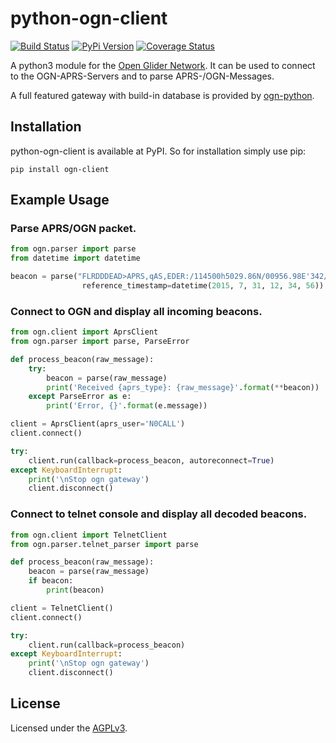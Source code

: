 # python-ogn-client

[![Build Status](https://travis-ci.org/glidernet/python-ogn-client.svg?branch=master)](https://travis-ci.org/glidernet/python-ogn-client)
[![PyPi Version](https://img.shields.io/pypi/v/ogn-client.svg)](https://pypi.python.org/pypi/ogn-client)
[![Coverage Status](https://coveralls.io/repos/github/glidernet/python-ogn-client/badge.svg?branch=master)](https://coveralls.io/github/glidernet/python-ogn-client?branch=master)

A python3 module for the [Open Glider Network](http://wiki.glidernet.org/).
It can be used to connect to the OGN-APRS-Servers and to parse APRS-/OGN-Messages.

A full featured gateway with build-in database is provided by [ogn-python](https://github.com/glidernet/ogn-python).


## Installation

python-ogn-client is available at PyPI. So for installation simply use pip:

```
pip install ogn-client
```

## Example Usage

### Parse APRS/OGN packet.

```python
from ogn.parser import parse
from datetime import datetime

beacon = parse("FLRDDDEAD>APRS,qAS,EDER:/114500h5029.86N/00956.98E'342/049/A=005524 id0ADDDEAD -454fpm -1.1rot 8.8dB 0e +51.2kHz gps4x5",
				reference_timestamp=datetime(2015, 7, 31, 12, 34, 56))
```

### Connect to OGN and display all incoming beacons.

```python
from ogn.client import AprsClient
from ogn.parser import parse, ParseError

def process_beacon(raw_message):
    try:
        beacon = parse(raw_message)
        print('Received {aprs_type}: {raw_message}'.format(**beacon))
    except ParseError as e:
        print('Error, {}'.format(e.message))

client = AprsClient(aprs_user='N0CALL')
client.connect()

try:
    client.run(callback=process_beacon, autoreconnect=True)
except KeyboardInterrupt:
    print('\nStop ogn gateway')
    client.disconnect()
```

### Connect to telnet console and display all decoded beacons.

```python
from ogn.client import TelnetClient
from ogn.parser.telnet_parser import parse

def process_beacon(raw_message):
    beacon = parse(raw_message)
    if beacon:
        print(beacon)

client = TelnetClient()
client.connect()

try:
    client.run(callback=process_beacon)
except KeyboardInterrupt:
    print('\nStop ogn gateway')
    client.disconnect()
```

## License
Licensed under the [AGPLv3](LICENSE).
